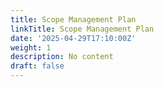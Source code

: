 ```yaml
---
title: Scope Management Plan
linkTitle: Scope Management Plan
date: '2025-04-29T17:10:00Z'
weight: 1
description: No content
draft: false
---
```



